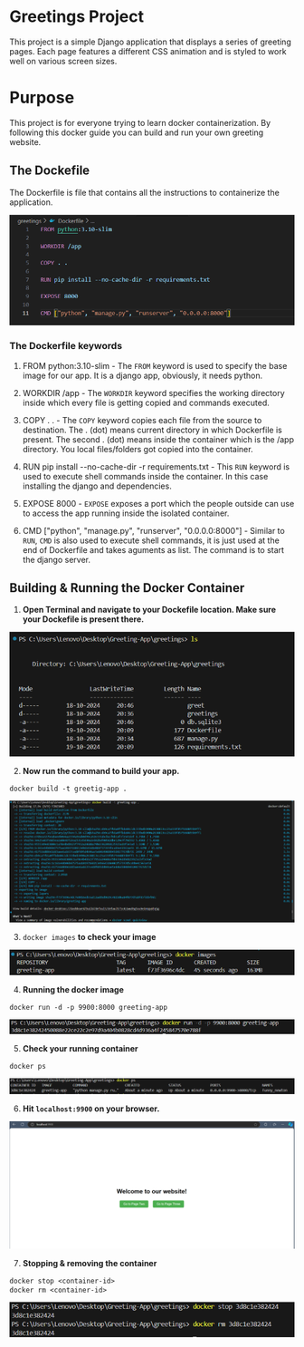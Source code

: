 # Greetings Project

This project is a simple Django application that displays a series of greeting pages. Each page features a different CSS animation and is styled to work well on various screen sizes.

# Purpose

This project is for everyone trying to learn docker containerization.
By following this docker guide you can build and run your own greeting website.

## The Dockefile

The Dockerfile is file that contains all the instructions to containerize the application.

![Dockerfile image](greetings/images/Dockerfile-img.png)

### The Dockerfile keywords

1. FROM python:3.10-slim - The ```FROM``` keyword is used to specify the base image for our app. It is a django app, obviously, it needs python.

2. WORKDIR /app - The ```WORKDIR``` keyword specifies the working directory inside which every file is getting copied and commands executed.

3. COPY . . - The ```COPY``` keyword copies each file from the source to destination. The . (dot) means current directory in which Dockerfile is present. The second . (dot) means inside the container which is the /app directory. You local files/folders got copied into the container.

4. RUN pip install --no-cache-dir -r requirements.txt - This ```RUN``` keyword is used to execute shell commands inside the container. In this case installing the django and dependencies. 

5. EXPOSE 8000 - ```EXPOSE``` exposes a port which the people outside can use to access the app running inside the isolated container.

6. CMD ["python", "manage.py", "runserver", "0.0.0.0:8000"] - Similar to ```RUN```, ```CMD``` is also used to execute shell commands, it is just used at the end of Dockerfile and takes aguments as list. The command is to start the django server. 


## Building & Running the Docker Container

1. **Open Terminal and navigate to your Dockefile location. Make sure your Dockefile is present there.** 

![Check Dockefile presence by ls](greetings/images/ls.png)


2. **Now run the command to build your app.**
```
docker build -t greetig-app .
```

![build dockerfile](greetings/images/build.png)


3. ``` docker images ``` **to check your image**

![docker image](greetings/images/images.png)


4. **Running the docker image**
``` 
docker run -d -p 9900:8000 greeting-app 
```

![running the docker image](greetings/images/run.png)


5. **Check your running container**
```
docker ps
``` 
![docker ps command](greetings/images/ps.png)


6. **Hit ```localhost:9900``` on your browser.**

![The greeting app](greetings/images/site.png)


7. **Stopping & removing the container** 
```
docker stop <container-id>
docker rm <container-id>
```

![stop and remove container](greetings/images/stoprm.png)